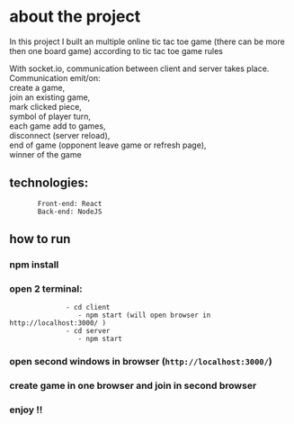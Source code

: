 # about the project 
In this project I built an multiple online tic tac toe game (there can be more then one board game) according to tic tac toe game rules  
   

With socket.io, communication between client and server takes place.    
Communication emit/on:    
     create a game,    
     join an existing game,    
     mark clicked piece,    
     symbol of player turn,    
     each game add to games,  
     disconnect (server reload),    
     end of game (opponent leave game or refresh page),  
     winner of the game   
     
     
## technologies:    
           Front-end: React    
           Back-end: NodeJS  


## how to run
### npm install  
### open 2 terminal:         
                  - cd client  
                     - npm start (will open browser in http://localhost:3000/ )
                  - cd server  
                     - npm start       
### open second windows in browser (`http://localhost:3000/`)  
### create game in one browser and join in second browser     
### enjoy !!
